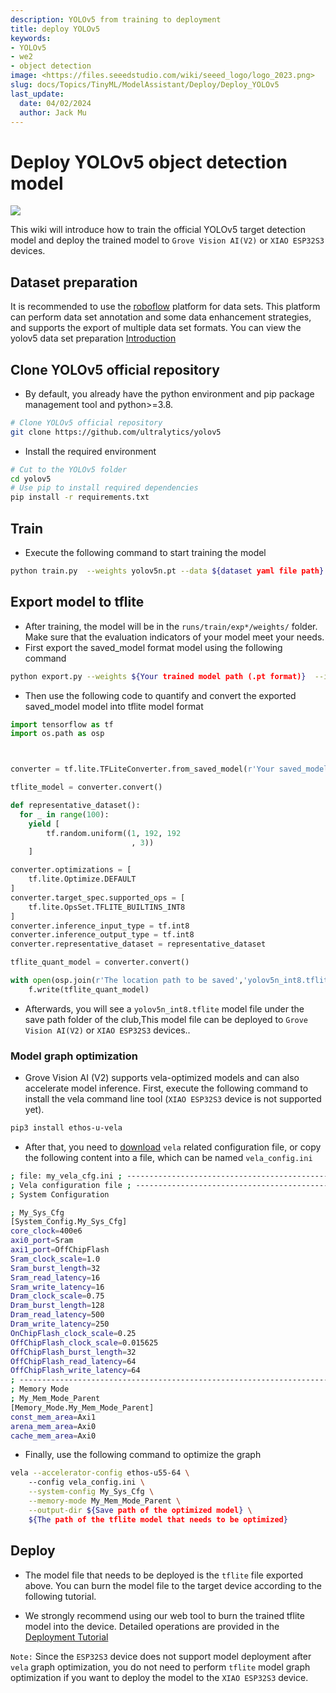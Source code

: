 ```yaml
---
description: YOLOv5 from training to deployment
title: deploy YOLOv5
keywords:
- YOLOv5 
- we2 
- object detection
image: <https://files.seeedstudio.com/wiki/seeed_logo/logo_2023.png>
slug: docs/Topics/TinyML/ModelAssistant/Deploy/Deploy_YOLOv5
last_update:
  date: 04/02/2024
  author: Jack Mu
---
```



# Deploy YOLOv5 object detection model

<div style={{textAlign:'center'}}><img src="https://files.seeedstudio.com/sscma/static/detection_person_yolov5.png" style={{width:600, height:'auto'}}/></div>

This wiki will introduce how to train the official YOLOv5 target detection model and deploy the trained model to `Grove Vision AI(V2)` or `XIAO ESP32S3` devices.

## Dataset preparation

It is recommended to use the [roboflow](https://universe.roboflow.com/) platform for data sets. This platform can perform data set annotation and some data enhancement strategies, and supports the export of multiple data set formats. You can view the yolov5 data set preparation [Introduction](https://docs.ultralytics.com/zh/yolov5/tutorials/train_custom_data/)

## Clone YOLOv5 official repository

- By default, you already have the python environment and pip package management tool and python>=3.8.

```bash
# Clone YOLOv5 official repository
git clone https://github.com/ultralytics/yolov5
```

- Install the required environment

```bash
# Cut to the YOLOv5 folder
cd yolov5
# Use pip to install required dependencies
pip install -r requirements.txt
```

## Train

- Execute the following command to start training the model

```bash
python train.py  --weights yolov5n.pt --data ${dataset yaml file path} --imgsz 192
```

## Export model to tflite

- After training, the model will be in the `runs/train/exp*/weights/` folder. Make sure that the evaluation indicators of your model meet your needs.
- First export the saved_model format model using the following command

```bash
python export.py --weights ${Your trained model path (.pt format)}  --imgsz 192 --include saved_model
```

- Then use the following code to quantify and convert the exported saved_model model into tflite model format

```python
import tensorflow as tf
import os.path as osp



converter = tf.lite.TFLiteConverter.from_saved_model(r'Your saved_model folder path')

tflite_model = converter.convert()

def representative_dataset():
  for _ in range(100):
    yield [
        tf.random.uniform((1, 192, 192
                           , 3))
    ]

converter.optimizations = [
    tf.lite.Optimize.DEFAULT
]
converter.target_spec.supported_ops = [
    tf.lite.OpsSet.TFLITE_BUILTINS_INT8
]
converter.inference_input_type = tf.int8
converter.inference_output_type = tf.int8
converter.representative_dataset = representative_dataset

tflite_quant_model = converter.convert()

with open(osp.join(r'The location path to be saved','yolov5n_int8.tflite'), 'wb') as f:
    f.write(tflite_quant_model)

```

- Afterwards, you will see a `yolov5n_int8.tflite` model file under the save path folder of the club,This model file can be deployed to `Grove Vision AI(V2)` or `XIAO ESP32S3` devices..

### Model graph optimization

- Grove Vision AI (V2) supports vela-optimized models and can also accelerate model inference. First, execute the following command to install the vela command line tool (`XIAO ESP32S3` device is not supported yet).

```bash
pip3 install ethos-u-vela
```

- After that, you need to [download](https://files.seeedstudio.com/sscma/configs/vela_config.ini) `vela` related configuration file, or copy the following content into a file, which can be named `vela_config.ini`

```bash
; file: my_vela_cfg.ini ; ----------------------------------------------------------------------------- 
; Vela configuration file ; ----------------------------------------------------------------------------- 
; System Configuration 

; My_Sys_Cfg 
[System_Config.My_Sys_Cfg] 
core_clock=400e6 
axi0_port=Sram 
axi1_port=OffChipFlash 
Sram_clock_scale=1.0 
Sram_burst_length=32 
Sram_read_latency=16 
Sram_write_latency=16 
Dram_clock_scale=0.75 
Dram_burst_length=128 
Dram_read_latency=500 
Dram_write_latency=250 
OnChipFlash_clock_scale=0.25 
OffChipFlash_clock_scale=0.015625 
OffChipFlash_burst_length=32 
OffChipFlash_read_latency=64 
OffChipFlash_write_latency=64 
; ----------------------------------------------------------------------------- 
; Memory Mode 
; My_Mem_Mode_Parent 
[Memory_Mode.My_Mem_Mode_Parent] 
const_mem_area=Axi1 
arena_mem_area=Axi0 
cache_mem_area=Axi0
```

- Finally, use the following command to optimize the graph

```bash
vela --accelerator-config ethos-u55-64 \ 
    --config vela_config.ini \
    --system-config My_Sys_Cfg \
    --memory-mode My_Mem_Mode_Parent \
    --output-dir ${Save path of the optimized model} \
    ${The path of the tflite model that needs to be optimized}
```

## Deploy

- The model file that needs to be deployed is the `tflite` file exported above. You can burn the model file to the target device according to the following tutorial.

- We strongly recommend using our web tool to burn the trained tflite model into the device. Detailed operations are provided in the [Deployment Tutorial](https://wiki.seeedstudio.com/ModelAssistant_Deploy_Overview/)

`Note:` Since the `ESP32S3` device does not support model deployment after `vela` graph optimization, you do not need to perform `tflite` model graph optimization if you want to deploy the model to the `XIAO ESP32S3` device.
